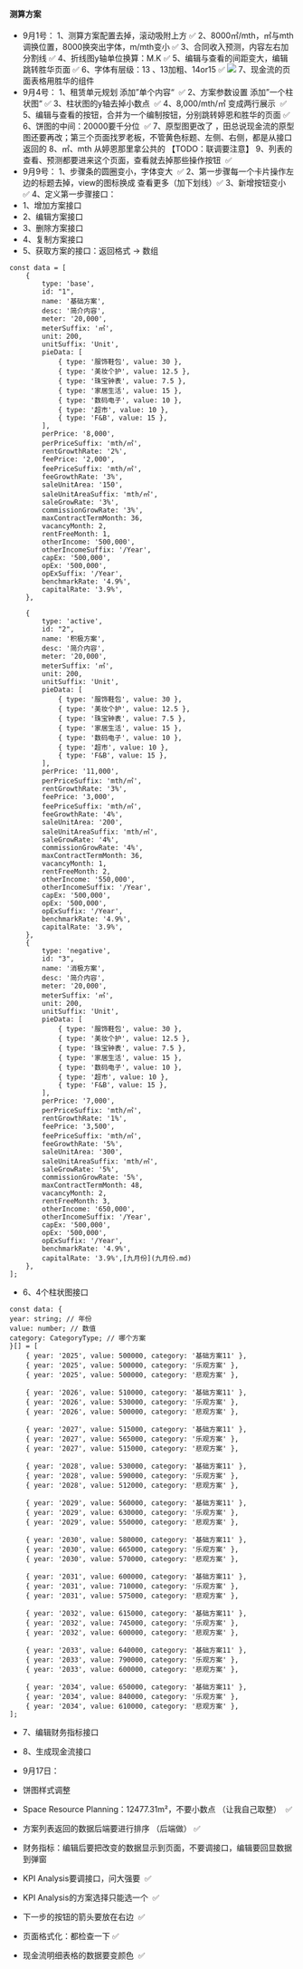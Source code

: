 #### 测算方案
- 9月1号：
1、测算方案配置去掉，滚动吸附上方 ✅
2、8000㎡/mth，㎡与mth调换位置，8000换突出字体，m/mth变小 ✅
3、合同收入预测，内容左右加分割线 ✅
4、折线图y轴单位换算：M.K   ✅
5、编辑与查看的间距变大，编辑跳转胜华页面  ✅
6、字体有层级：13 、13加粗、14or15  ✅
![](Pasted%20image%2020250901162810.png)
7、现金流的页面表格用胜华的组件
- 9月4号：
1、租赁单元规划 添加”单个内容“  ✅
2、方案参数设置 添加”一个柱状图“  ✅
3、柱状图的y轴去掉小数点  ✅
4、8,000/mth/㎡ 变成两行展示  ✅
5、编辑与查看的按钮，合并为一个编制按钮，分别跳转婷恩和胜华的页面   ✅
6、饼图的中间：20000要千分位  ✅
7、原型图更改了 ，田总说现金流的原型图还要再改；第三个页面找罗老板，不管黄色标题、左侧、右侧，都是从接口返回的
8、㎡、mth 从婷恩那里拿公共的 【TODO：联调要注意】
9、列表的查看、预测都要进来这个页面，查看就去掉那些操作按钮  ✅
- 9月9号：
1、步骤条的圆圈变小，字体变大  ✅
2、第一步骤每一个卡片操作左边的标题去掉，view的图标换成 查看更多（加下划线）✅
3、新增按钮变小  ✅
4、定义第一步骤接口：
- 1、增加方案接口
- 2、编辑方案接口
- 3、删除方案接口
- 4、复制方案接口
- 5、获取方案的接口：返回格式 -> 数组
```tsx
const data = [
	{
		type: 'base',
		id: "1",
		name: '基础方案',
		desc: '简介内容',
		meter: '20,000',
		meterSuffix: '㎡',
		unit: 200,
		unitSuffix: 'Unit',
		pieData: [
			{ type: '服饰鞋包', value: 30 },
			{ type: '美妆个护', value: 12.5 },
			{ type: '珠宝钟表', value: 7.5 },
			{ type: '家居生活', value: 15 },
			{ type: '数码电子', value: 10 },
			{ type: '超市', value: 10 },
			{ type: 'F&B', value: 15 },
		],
		perPrice: '8,000',
		perPriceSuffix: 'mth/㎡',
		rentGrowthRate: '2%',
		feePrice: '2,000',
		feePriceSuffix: 'mth/㎡',
		feeGrowthRate: '3%',
		saleUnitArea: '150',
		saleUnitAreaSuffix: 'mth/㎡',
		saleGrowRate: '3%',
		commissionGrowRate: '3%',
		maxContractTermMonth: 36,
		vacancyMonth: 2,
		rentFreeMonth: 1,
		otherIncome: '500,000',
		otherIncomeSuffix: '/Year',
		capEx: '500,000',
		opEx: '500,000',
		opExSuffix: '/Year',
		benchmarkRate: '4.9%',
		capitalRate: '3.9%',
	},

	{
		type: 'active',	
		id: "2",
		name: '积极方案',
		desc: '简介内容',
		meter: '20,000',
		meterSuffix: '㎡',
		unit: 200,
		unitSuffix: 'Unit',
		pieData: [
			{ type: '服饰鞋包', value: 30 },
			{ type: '美妆个护', value: 12.5 },
			{ type: '珠宝钟表', value: 7.5 },
			{ type: '家居生活', value: 15 },
			{ type: '数码电子', value: 10 },
			{ type: '超市', value: 10 },
			{ type: 'F&B', value: 15 },
		],
		perPrice: '11,000',
		perPriceSuffix: 'mth/㎡',
		rentGrowthRate: '3%',
		feePrice: '3,000',
		feePriceSuffix: 'mth/㎡',
		feeGrowthRate: '4%',
		saleUnitArea: '200',
		saleUnitAreaSuffix: 'mth/㎡',
		saleGrowRate: '4%',
		commissionGrowRate: '4%',
		maxContractTermMonth: 36,
		vacancyMonth: 1,
		rentFreeMonth: 2,
		otherIncome: '550,000',
		otherIncomeSuffix: '/Year',
		capEx: '500,000',
		opEx: '500,000',
		opExSuffix: '/Year',
		benchmarkRate: '4.9%',
		capitalRate: '3.9%',
	},
	{
		type: 'negative',
		id: "3",
		name: '消极方案',
		desc: '简介内容',
		meter: '20,000',
		meterSuffix: '㎡',
		unit: 200,
		unitSuffix: 'Unit',
		pieData: [
			{ type: '服饰鞋包', value: 30 },
			{ type: '美妆个护', value: 12.5 },
			{ type: '珠宝钟表', value: 7.5 },
			{ type: '家居生活', value: 15 },
			{ type: '数码电子', value: 10 },
			{ type: '超市', value: 10 },
			{ type: 'F&B', value: 15 },
		],
		perPrice: '7,000',
		perPriceSuffix: 'mth/㎡',
		rentGrowthRate: '1%',
		feePrice: '3,500',
		feePriceSuffix: 'mth/㎡',
		feeGrowthRate: '5%',
		saleUnitArea: '300',
		saleUnitAreaSuffix: 'mth/㎡',
		saleGrowRate: '5%',
		commissionGrowRate: '5%',
		maxContractTermMonth: 48,
		vacancyMonth: 2,
		rentFreeMonth: 3,
		otherIncome: '650,000',
		otherIncomeSuffix: '/Year',
		capEx: '500,000',
		opEx: '500,000',
		opExSuffix: '/Year',
		benchmarkRate: '4.9%',
		capitalRate: '3.9%',[九月份](九月份.md)
	},
];
```
- 6、4个柱状图接口
```tsx
const data: {
year: string; // 年份
value: number; // 数值
category: CategoryType; // 哪个方案
}[] = [
	{ year: '2025', value: 500000, category: '基础方案11' },
	{ year: '2025', value: 500000, category: '乐观方案' },
	{ year: '2025', value: 500000, category: '悲观方案' },
	  
	{ year: '2026', value: 510000, category: '基础方案11' },
	{ year: '2026', value: 530000, category: '乐观方案' },
	{ year: '2026', value: 500000, category: '悲观方案' },
	
	{ year: '2027', value: 515000, category: '基础方案11' },
	{ year: '2027', value: 565000, category: '乐观方案' },
	{ year: '2027', value: 515000, category: '悲观方案' },
	
	{ year: '2028', value: 530000, category: '基础方案11' },
	{ year: '2028', value: 590000, category: '乐观方案' },
	{ year: '2028', value: 512000, category: '悲观方案' },
	
	{ year: '2029', value: 560000, category: '基础方案11' },
	{ year: '2029', value: 630000, category: '乐观方案' },
	{ year: '2029', value: 550000, category: '悲观方案' },
	
	{ year: '2030', value: 580000, category: '基础方案11' },
	{ year: '2030', value: 665000, category: '乐观方案' },
	{ year: '2030', value: 570000, category: '悲观方案' },
	
	{ year: '2031', value: 600000, category: '基础方案11' },
	{ year: '2031', value: 710000, category: '乐观方案' },
	{ year: '2031', value: 575000, category: '悲观方案' },
	
	{ year: '2032', value: 615000, category: '基础方案11' },
	{ year: '2032', value: 745000, category: '乐观方案' },
	{ year: '2032', value: 600000, category: '悲观方案' },
	
	{ year: '2033', value: 640000, category: '基础方案11' },
	{ year: '2033', value: 790000, category: '乐观方案' },
	{ year: '2033', value: 600000, category: '悲观方案' },
	
	{ year: '2034', value: 650000, category: '基础方案11' },
	{ year: '2034', value: 840000, category: '乐观方案' },
	{ year: '2034', value: 610000, category: '悲观方案' },
];
```
- 7、编辑财务指标接口
- 8、生成现金流接口

- 9月17日：
- 饼图样式调整
- Space Resource Planning：12477.31m²，不要小数点 （让我自己取整）  ✅
- 方案列表返回的数据后端要进行排序 （后端做） ✅
- 财务指标：编辑后要把改变的数据显示到页面，不要调接口，编辑要回显数据到弹窗
- KPI Analysis要调接口，问大强要  ✅
- KPI Analysis的方案选择只能选一个  ✅
- 下一步的按钮的箭头要放在右边  ✅
- 页面格式化：都检查一下 ✅
- 现金流明细表格的数据要变颜色  ✅
